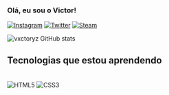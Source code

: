 ### Olá, eu sou o Victor!

[![Instagram](https://img.shields.io/badge/Instagram-E4405F?style=for-the-badge&logo=instagram&logoColor=white
)](https://www.instagram.com/vxctoryz/)
[![Twitter](https://img.shields.io/badge/Twitter-1DA1F2?style=for-the-badge&logo=twitter&logoColor=white
)](https://twitter.com/vxctoryz)
[![Steam](https://img.shields.io/badge/Steam-000000?style=for-the-badge&logo=steam&logoColor=white
)](https://steamcommunity.com/id/biggie7/)

![vxctoryz GitHub stats](https://github-readme-stats.vercel.app/api?username=vxctoryz&show_icons=true&theme=radical)

## Tecnologias que estou aprendendo

<div style="display: inline_block"><br/>
    <img align="center" alt="HTML5"src="https://img.shields.io/badge/HTML5-E34F26?style=for-the-badge&logo=html5&logoColor=white"/>
     <img align="center" alt="CSS3"src="https://img.shields.io/badge/CSS3-1572B6?style=for-the-badge&logo=css3&logoColor=white
e"/>
</div>
